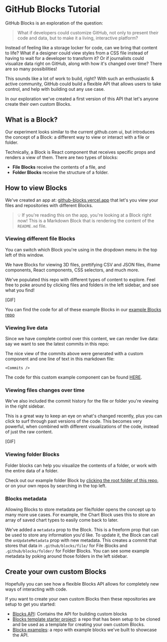 # GitHub Blocks Tutorial

GitHub Blocks is an exploration of the question:

> What if developers could customize GitHub, not only to present their code and data, but to make it a living, interactive platform?

Instead of feeling like a storage locker for code, can we bring that content to life? What if a designer could view styles from a CSS file instead of having to wait for a developer to transform it? Or if journalists could visualize data right on GitHub, along with how it's changed over time? There are so many possibilities! 

This sounds like a lot of work to build, right? With such an enthusiastic & active community, GitHub could build a flexible API that allows users to take control, and help with building out any use case. 

In our exploration we've created a first version of this API that let's anyone create their own custom Blocks. 

## What is a Block?

Our experiment looks similar to the current github.com ui, but introduces the concept of a Block: a different way to view or interact with a file or folder.

Technically, a Block is React component that receives specific props and renders a view of them. There are two types of blocks:

- **File Blocks** receive the contents of a file, and
- **Folder Blocks** receive the structure of a folder.

## How to view Blocks

We've created an app at: [github-blocks.vercel.app](https://github-blocks.vercel.app/) that let's you view your files and repositories with different Blocks. 

> 💡 If you're reading this on the app, you're looking at a Block right now! This is a Markdown Block that is rendering the content of the `README.md` file. 

### Viewing different file Blocks

You can switch which Block you're using in the dropdown menu in the top left of this window.

We have Blocks for viewing 3D files, prettifying CSV and JSON files, iframe components, React components, CSS selectors, and much more.

We've populated this repo with different types of content to explore. Feel free to poke around by clicking files and folders in the left sidebar, and see what you find!

[GIF]

You can find the code for all of these example Blocks in our [example Blocks repo](https://github.com/githubnext/blocks-examples)

### Viewing live data

Since we have complete control over this content, we can render live data: say we want to see the latest commits in this repo:

<Commits />

The nice view of the commits above were generated with a custom component and one line of text in this markdown file:

`<Commits />`

The code for this custom example component can be found [HERE](https://github.com/githubnext/blocks-examples/blob/main/src/blocks/file-blocks/live-markdown/index.tsx#L198). 

### Viewing files changes over time

We've also included the commit history for the file or folder you're viewing in the right sidebar. 

This is a great way to keep an eye on what's changed recently, plus you can click to surf through past versions of the code. This becomes very powerful, when combined with different visualizations of the code, instead of just the raw content.

[GIF]

### Viewing folder Blocks

Folder blocks can help you visualize the contents of a folder, or work with the entire data of a folder. 

Check out our example folder Block by [clicking the root folder of this repo](https://github-blocks.vercel.app/githubnext/blocks-tutorial), or on your own repos by searching in the top left.

### Blocks metadata

Allowing Blocks to store metadata per file/folder opens the concept up to many more use cases. For example, the Chart Block uses this to store an array of saved chart types to easily come back to later.

We've added a `metadata` prop to the Block. This is a freeform prop that can be used to store any information you'd like. To update it, the Block can call the `onUpdateMetadata` prop with new metadata. This creates a commit that stores that data in `.github/blocks/file/` for File Blocks and `.github/blocks/folder/` for Folder Blocks. You can see some example metadata by poking around those folders in the left sidebar.

## Create your own custom Blocks

Hopefully you can see how a flexible Blocks API allows for completely new ways of interacting with code. 

If you want to create your own custom Blocks then these repositories are setup to get you started:

* [Blocks API](https://github.com/githubnext/blocks): Contains the API for building custom blocks
* [Blocks template starter project](https://github.com/githubnext/blocks-template): a repo that has been setup to be cloned and be used as a template for creating your own custom Blocks.
* [Blocks examples](https://github.com/githubnext/blocks-examples): a repo with example blocks we've built to showcase the API.       

